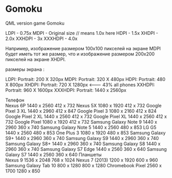 # Gomoku
QML version game Gomoku

LDPI - 0.75x
MDPI - Original size // means 1.0x here 
HDPI - 1.5x
XHDPI - 2.0x
XXHDPI - 3x
XXXHDPI - 4.0x

Например, изображение размером 100x100 пикселей на экране MDPI будет иметь тот же размер, что и изображение размером 200x200 пикселей на экране XHDPI.

размеры экрана :

LDPI: Portrait: 200 X 320px
MDPI: Portrait: 320 X 480px
HDPI: Portrait: 480 X 800px
XHDPI: Portrait: 720 X 1280px <--- 43% all phones
XXHDPI: Portrait: 960 X 1600px
XXXHDPI: Portrait: 1440 x 2560px

Телефон		
Nexus 6P	1440 x 2560	412 x 732
Nexus 5X	1080 x 1920	412 x 732
Google Pixel 3 XL	1440 x 2960	412 x 847
Google Pixel 3	1080 x 2160	412 x 824
Google Pixel 2 XL	1440 x 2560	412 x 732
Google Pixel XL	1440 x 2560	412 x 732
Google Pixel	1080 x 1920	412 x 732
Samsung Galaxy Note 9	1440 x 2960	360 x 740
Samsung Galaxy Note 5	1440 x 2560	480 x 853
LG G5	1440 x 2560	480 x 853
One Plus 3	1080 x 1920	480 x 853
Samsung Galaxy S9+	1440 x 2960	360 x 740
Samsung Galaxy S9	1440 x 2960	360 x 740
Samsung Galaxy S8+	1440 x 2960	360 x 740
Samsung Galaxy S8	1440 x 2960	360 x 740
Samsung Galaxy S7 Edge	1440 x 2560	360 x 640
Samsung Galaxy S7	1440 x 2560	360 x 640
Планшеты		
Nexus 9	1536 x 2048	768 x 1024
Nexus 7 (2013)	1200 x 1920	600 x 960
Samsung Galaxy Tab 10	800 x 1280	800 x 1280
Chromebook Pixel	2560 x 1700	1280 x 850
